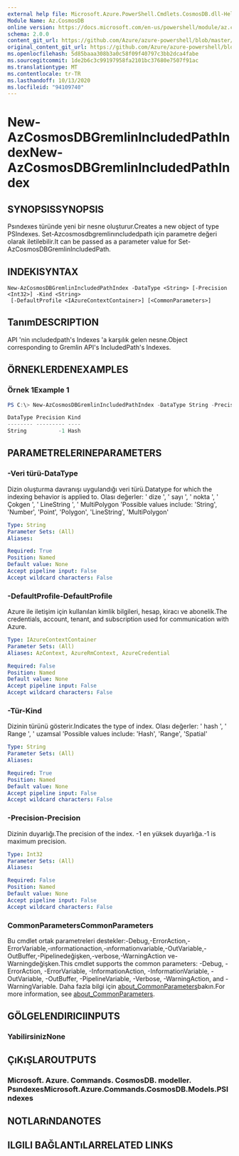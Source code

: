 ```yaml
---
external help file: Microsoft.Azure.PowerShell.Cmdlets.CosmosDB.dll-Help.xml
Module Name: Az.CosmosDB
online version: https://docs.microsoft.com/en-us/powershell/module/az.cosmosdb/new-azcosmosdbgremlinincludedpathindex
schema: 2.0.0
content_git_url: https://github.com/Azure/azure-powershell/blob/master/src/CosmosDB/CosmosDB/help/New-AzCosmosDBGremlinIncludedPathIndex.md
original_content_git_url: https://github.com/Azure/azure-powershell/blob/master/src/CosmosDB/CosmosDB/help/New-AzCosmosDBGremlinIncludedPathIndex.md
ms.openlocfilehash: 5d85baaa308b3a0c58f09f40797c3bb2dca4fabe
ms.sourcegitcommit: 1de2b6c3c99197958fa2101bc37680e7507f91ac
ms.translationtype: MT
ms.contentlocale: tr-TR
ms.lasthandoff: 10/13/2020
ms.locfileid: "94109740"
---
```

# <span data-ttu-id="68345-101">New-AzCosmosDBGremlinIncludedPathIndex</span><span class="sxs-lookup"><span data-stu-id="68345-101">New-AzCosmosDBGremlinIncludedPathIndex</span></span>

## <span data-ttu-id="68345-102">SYNOPSIS</span><span class="sxs-lookup"><span data-stu-id="68345-102">SYNOPSIS</span></span>
<span data-ttu-id="68345-103">Psındexes türünde yeni bir nesne oluşturur.</span><span class="sxs-lookup"><span data-stu-id="68345-103">Creates a new object of type PSIndexes.</span></span> <span data-ttu-id="68345-104">Set-Azcosmosdbgremlinıncludedpath için parametre değeri olarak iletilebilir.</span><span class="sxs-lookup"><span data-stu-id="68345-104">It can be passed as a parameter value for Set-AzCosmosDBGremlinIncludedPath.</span></span>

## <span data-ttu-id="68345-105">INDEKI</span><span class="sxs-lookup"><span data-stu-id="68345-105">SYNTAX</span></span>

```
New-AzCosmosDBGremlinIncludedPathIndex -DataType <String> [-Precision <Int32>] -Kind <String>
 [-DefaultProfile <IAzureContextContainer>] [<CommonParameters>]
```

## <span data-ttu-id="68345-106">Tanım</span><span class="sxs-lookup"><span data-stu-id="68345-106">DESCRIPTION</span></span>
<span data-ttu-id="68345-107">API 'nin ıncludedpath's Indexes 'a karşılık gelen nesne.</span><span class="sxs-lookup"><span data-stu-id="68345-107">Object corresponding to Gremlin API's IncludedPath's Indexes.</span></span>

## <span data-ttu-id="68345-108">ÖRNEKLERDEN</span><span class="sxs-lookup"><span data-stu-id="68345-108">EXAMPLES</span></span>

### <span data-ttu-id="68345-109">Örnek 1</span><span class="sxs-lookup"><span data-stu-id="68345-109">Example 1</span></span>
```powershell
PS C:\> New-AzCosmosDBGremlinIncludedPathIndex -DataType String -Precision -1 -Kind Hash

DataType Precision Kind
-------- --------- ----
String          -1 Hash
```

## <span data-ttu-id="68345-110">PARAMETRELERINE</span><span class="sxs-lookup"><span data-stu-id="68345-110">PARAMETERS</span></span>

### <span data-ttu-id="68345-111">-Veri türü</span><span class="sxs-lookup"><span data-stu-id="68345-111">-DataType</span></span>
<span data-ttu-id="68345-112">Dizin oluşturma davranışı uygulandığı veri türü.</span><span class="sxs-lookup"><span data-stu-id="68345-112">Datatype for which the indexing behavior is applied to.</span></span>
<span data-ttu-id="68345-113">Olası değerler: ' dize ', ' sayı ', ' nokta ', ' Çokgen ', ' LineString ', ' MultiPolygon '</span><span class="sxs-lookup"><span data-stu-id="68345-113">Possible values include: 'String', 'Number', 'Point', 'Polygon', 'LineString', 'MultiPolygon'</span></span>

```yaml
Type: String
Parameter Sets: (All)
Aliases:

Required: True
Position: Named
Default value: None
Accept pipeline input: False
Accept wildcard characters: False
```

### <span data-ttu-id="68345-114">-DefaultProfile</span><span class="sxs-lookup"><span data-stu-id="68345-114">-DefaultProfile</span></span>
<span data-ttu-id="68345-115">Azure ile iletişim için kullanılan kimlik bilgileri, hesap, kiracı ve abonelik.</span><span class="sxs-lookup"><span data-stu-id="68345-115">The credentials, account, tenant, and subscription used for communication with Azure.</span></span>

```yaml
Type: IAzureContextContainer
Parameter Sets: (All)
Aliases: AzContext, AzureRmContext, AzureCredential

Required: False
Position: Named
Default value: None
Accept pipeline input: False
Accept wildcard characters: False
```

### <span data-ttu-id="68345-116">-Tür</span><span class="sxs-lookup"><span data-stu-id="68345-116">-Kind</span></span>
<span data-ttu-id="68345-117">Dizinin türünü gösterir.</span><span class="sxs-lookup"><span data-stu-id="68345-117">Indicates the type of index.</span></span>
<span data-ttu-id="68345-118">Olası değerler: ' hash ', ' Range ', ' uzamsal '</span><span class="sxs-lookup"><span data-stu-id="68345-118">Possible values include: 'Hash', 'Range', 'Spatial'</span></span>

```yaml
Type: String
Parameter Sets: (All)
Aliases:

Required: True
Position: Named
Default value: None
Accept pipeline input: False
Accept wildcard characters: False
```

### <span data-ttu-id="68345-119">-Precision</span><span class="sxs-lookup"><span data-stu-id="68345-119">-Precision</span></span>
<span data-ttu-id="68345-120">Dizinin duyarlığı.</span><span class="sxs-lookup"><span data-stu-id="68345-120">The precision of the index.</span></span>
<span data-ttu-id="68345-121">-1 en yüksek duyarlığa.</span><span class="sxs-lookup"><span data-stu-id="68345-121">-1 is maximum precision.</span></span>

```yaml
Type: Int32
Parameter Sets: (All)
Aliases:

Required: False
Position: Named
Default value: None
Accept pipeline input: False
Accept wildcard characters: False
```

### <span data-ttu-id="68345-122">CommonParameters</span><span class="sxs-lookup"><span data-stu-id="68345-122">CommonParameters</span></span>
<span data-ttu-id="68345-123">Bu cmdlet ortak parametreleri destekler:-Debug,-ErrorAction,-ErrorVariable,-ınformationaction,-ınformationvariable,-OutVariable,-OutBuffer,-Pipelinedeğişken,-verbose,-WarningAction ve-Warningdeğişken.</span><span class="sxs-lookup"><span data-stu-id="68345-123">This cmdlet supports the common parameters: -Debug, -ErrorAction, -ErrorVariable, -InformationAction, -InformationVariable, -OutVariable, -OutBuffer, -PipelineVariable, -Verbose, -WarningAction, and -WarningVariable.</span></span> <span data-ttu-id="68345-124">Daha fazla bilgi için [about_CommonParameters](http://go.microsoft.com/fwlink/?LinkID=113216)bakın.</span><span class="sxs-lookup"><span data-stu-id="68345-124">For more information, see [about_CommonParameters](http://go.microsoft.com/fwlink/?LinkID=113216).</span></span>

## <span data-ttu-id="68345-125">GÖLGELENDIRICI</span><span class="sxs-lookup"><span data-stu-id="68345-125">INPUTS</span></span>

### <span data-ttu-id="68345-126">Yabilirsiniz</span><span class="sxs-lookup"><span data-stu-id="68345-126">None</span></span>

## <span data-ttu-id="68345-127">ÇıKıŞLAR</span><span class="sxs-lookup"><span data-stu-id="68345-127">OUTPUTS</span></span>

### <span data-ttu-id="68345-128">Microsoft. Azure. Commands. CosmosDB. modeller. Psındexes</span><span class="sxs-lookup"><span data-stu-id="68345-128">Microsoft.Azure.Commands.CosmosDB.Models.PSIndexes</span></span>

## <span data-ttu-id="68345-129">NOTLARıNDA</span><span class="sxs-lookup"><span data-stu-id="68345-129">NOTES</span></span>

## <span data-ttu-id="68345-130">ILGILI BAĞLANTıLAR</span><span class="sxs-lookup"><span data-stu-id="68345-130">RELATED LINKS</span></span>
